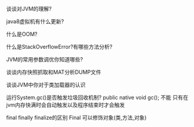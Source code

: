 谈谈对JVM的理解?

java8虚拟机有什么更新?

什么是OOM?

什么是StackOverflowError?有哪些方法分析?

JVM的常用参数调优你知道哪些?

谈谈内存快照抓取和MAT分析DUMP文件

谈谈JVM中你对于类加载器的认识

运行System.gc()是否触发垃圾回收机制?
	public native void gc();
	不能
	只有在jvm内存快满时会自动触发以及程序结束时才会触发

final  finally  finalize的区别
Final 可以修饰对象(类,方法,对象)

